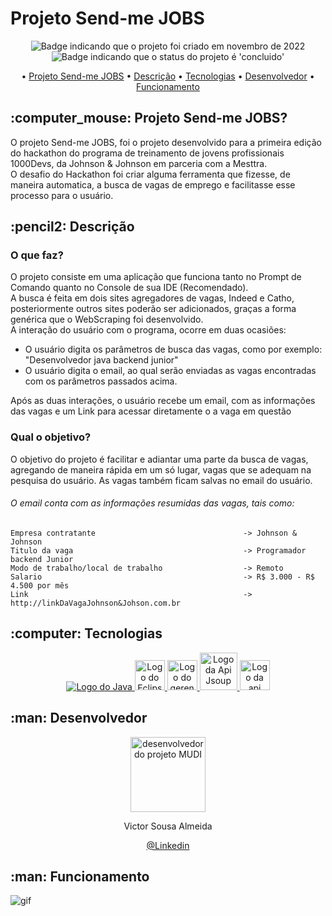 # Projeto Send-me JOBS

<p align="center">
    <img alt="Badge indicando que o projeto foi criado em novembro de 2022" src="https://img.shields.io/badge/Data%20de%20cria%C3%A7%C3%A3o-Novembro%2F2022-blue">
    <img alt="Badge indicando que o status do projeto é 'concluido'" src="https://img.shields.io/badge/Status-concluido-green">
</p>

<p align="center">
    • <a href="#Projeto MUDI">Projeto Send-me JOBS</a>
    • <a href="#descricao">Descrição</a>
    • <a href="#tecnologias">Tecnologias</a>
    • <a href="#Desenvolvedor">Desenvolvedor</a>
    • <a href="#funcionamento">Funcionamento</a>
</p>

<h2 id="Projeto Send-me JOBS"> :computer_mouse: Projeto Send-me JOBS?</h2>

O projeto Send-me JOBS, foi o projeto desenvolvido para a primeira edição do hackathon do programa de treinamento de jovens profissionais 1000Devs, da Johnson & Johnson em parceria com a Mesttra.<br>
O desafio do Hackathon foi criar alguma ferramenta que fizesse, de maneira automatica, a busca de vagas de emprego e facilitasse esse processo para o usuário.

<h2 id="descricao">:pencil2: Descrição</h2>

### O que faz?

O projeto consiste em uma aplicação que funciona tanto no Prompt de Comando quanto no Console de sua IDE (Recomendado).<br>
A busca é feita em dois sites agregadores de vagas, Indeed e Catho, posteriormente outros sites poderão ser adicionados, graças a forma genérica que o WebScraping foi desenvolvido.<br>
A interação do usuário com o programa, ocorre em duas ocasiões:
<ul>
  <li>O usuário digita os parâmetros de busca das vagas, como por exemplo: "Desenvolvedor java backend junior"</li>
  <li>O usuário digita o email, ao qual serão enviadas as vagas encontradas com os parâmetros passados acima.</li>
</ul>
Após as duas interações, o usuário recebe um email, com as informações das vagas e um Link para acessar diretamente o a vaga em questão<br>


### Qual o objetivo?

O objetivo do projeto é facilitar e adiantar uma parte da busca de vagas, agregando de maneira rápida em um só lugar, vagas que se adequam na pesquisa do usuário. As vagas também ficam salvas no email do usuário.<br>
###### O email conta com as informações resumidas das vagas, tais como:
    Empresa contratante                                 -> Johnson & Johnson
    Titulo da vaga                                      -> Programador backend Junior
    Modo de trabalho/local de trabalho                  -> Remoto
    Salario                                             -> R$ 3.000 - R$ 4.500 por mês
    Link                                                -> http://linkDaVagaJohnson&Johson.com.br


<h2 id="tecnologias">:computer: Tecnologias</h2>
<p align="center">
  <a href="https://www.java.com/pt-BR/">
    <img alt="Logo do Java" src="https://img.icons8.com/color/48/000000/java--v1.png">
  </a>
  <a href="https://www.eclipse.org/">
    <img width="48px" alt="Logo do Eclipse IDE" src="https://user-images.githubusercontent.com/12565871/49321219-6cdf9100-f506-11e8-82f5-b7a40bba3e86.png">
  </a>
  <a href="https://maven.apache.org/">
    <img width="48px" alt="Logo do gerenciador de dependencias Maven" src="https://roufid.com/wp-content/uploads/2016/05/eyecatch-maven.png">
  </a>
  <a href="https://jsoup.org/">
    <img width="60px" alt="Logo da Api Jsoup" src="https://cdn.javacodeexamples.com/wp-content/uploads/Jsoup.png">
  </a>
  <a href="https://javaee.github.io/javamail/">
    <img width="48px" alt="Logo da api Javamail" src="https://www.innovativetechin.com/Uploads/Images/Icon/1586345774icon.png">
  </a>
  
  
</p>

<h2 id="Desenvolvedor">:man: Desenvolvedor</h2>

<p align="center">
  <a href="https://github.com/vitucomment">
    <img width="120px" src="https://avatars.githubusercontent.com/u/101343369?" alt="desenvolvedor do projeto MUDI">
  </a>
</p>

<p align="center">
Victor Sousa Almeida
</p>

<p align="center">
<a href="https://www.linkedin.com/in/devitu-py/">@Linkedin</a>
</p>

<h2 id="funcionamento">:man: Funcionamento</h2>

   ![gif](https://github.com/vitucomment/WebScrapingJava/blob/master/gif/gif.gif)
